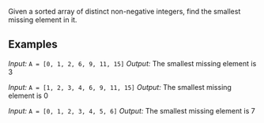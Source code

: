 Given a sorted array of distinct non-negative integers, find the smallest missing element in it.

## Examples

_Input:_ `A = [0, 1, 2, 6, 9, 11, 15]`
_Output:_ The smallest missing element is 3

_Input:_ `A = [1, 2, 3, 4, 6, 9, 11, 15]`
_Output:_ The smallest missing element is 0

_Input:_ `A = [0, 1, 2, 3, 4, 5, 6]`
_Output:_ The smallest missing element is 7
